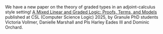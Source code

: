 We have a new paper on the theory of graded types in an adjoint-calculus style setting! [A Mixed Linear and Graded Logic: Proofs, Terms, and Models](https://drops.dagstuhl.de/entities/document/10.4230/LIPIcs.CSL.2025.32) published at CSL (Computer Science Logic) 2025, by Granule PhD students Victoria Vollmer,
Danielle Marshall and PIs Harley Eades III and Dominic Orchard. 
